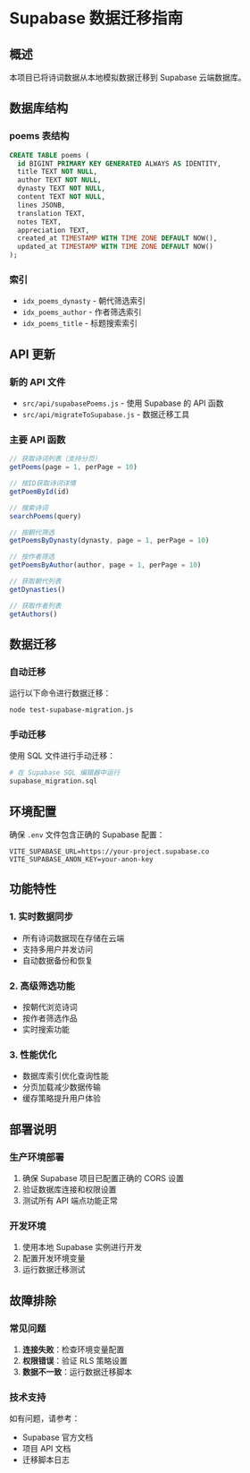 # Supabase 数据迁移指南

## 概述
本项目已将诗词数据从本地模拟数据迁移到 Supabase 云端数据库。

## 数据库结构

### poems 表结构
```sql
CREATE TABLE poems (
  id BIGINT PRIMARY KEY GENERATED ALWAYS AS IDENTITY,
  title TEXT NOT NULL,
  author TEXT NOT NULL,
  dynasty TEXT NOT NULL,
  content TEXT NOT NULL,
  lines JSONB,
  translation TEXT,
  notes TEXT,
  appreciation TEXT,
  created_at TIMESTAMP WITH TIME ZONE DEFAULT NOW(),
  updated_at TIMESTAMP WITH TIME ZONE DEFAULT NOW()
);
```

### 索引
- `idx_poems_dynasty` - 朝代筛选索引
- `idx_poems_author` - 作者筛选索引  
- `idx_poems_title` - 标题搜索索引

## API 更新

### 新的 API 文件
- `src/api/supabasePoems.js` - 使用 Supabase 的 API 函数
- `src/api/migrateToSupabase.js` - 数据迁移工具

### 主要 API 函数
```javascript
// 获取诗词列表（支持分页）
getPoems(page = 1, perPage = 10)

// 按ID获取诗词详情
getPoemById(id)

// 搜索诗词
searchPoems(query)

// 按朝代筛选
getPoemsByDynasty(dynasty, page = 1, perPage = 10)

// 按作者筛选  
getPoemsByAuthor(author, page = 1, perPage = 10)

// 获取朝代列表
getDynasties()

// 获取作者列表
getAuthors()
```

## 数据迁移

### 自动迁移
运行以下命令进行数据迁移：
```bash
node test-supabase-migration.js
```

### 手动迁移
使用 SQL 文件进行手动迁移：
```bash
# 在 Supabase SQL 编辑器中运行
supabase_migration.sql
```

## 环境配置

确保 `.env` 文件包含正确的 Supabase 配置：
```env
VITE_SUPABASE_URL=https://your-project.supabase.co
VITE_SUPABASE_ANON_KEY=your-anon-key
```

## 功能特性

### 1. 实时数据同步
- 所有诗词数据现在存储在云端
- 支持多用户并发访问
- 自动数据备份和恢复

### 2. 高级筛选功能
- 按朝代浏览诗词
- 按作者筛选作品  
- 实时搜索功能

### 3. 性能优化
- 数据库索引优化查询性能
- 分页加载减少数据传输
- 缓存策略提升用户体验

## 部署说明

### 生产环境部署
1. 确保 Supabase 项目已配置正确的 CORS 设置
2. 验证数据库连接和权限设置
3. 测试所有 API 端点功能正常

### 开发环境
1. 使用本地 Supabase 实例进行开发
2. 配置开发环境变量
3. 运行数据迁移测试

## 故障排除

### 常见问题
1. **连接失败**：检查环境变量配置
2. **权限错误**：验证 RLS 策略设置
3. **数据不一致**：运行数据迁移脚本

### 技术支持
如有问题，请参考：
- Supabase 官方文档
- 项目 API 文档
- 迁移脚本日志